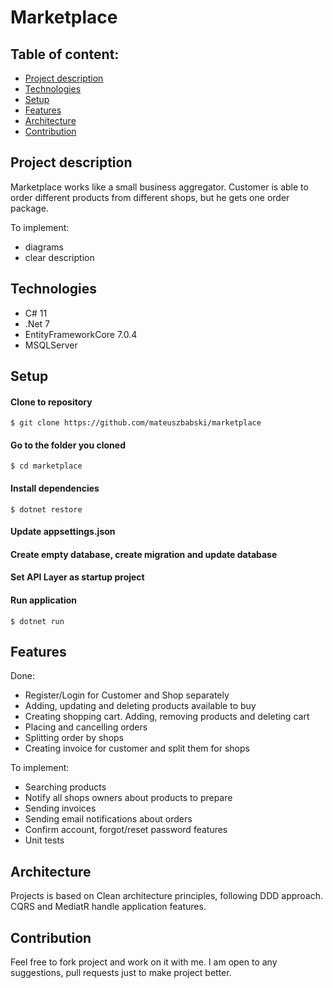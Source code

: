# Marketplace

## Table of content:
* [Project description](#project-description)
* [Technologies](#technologies)
* [Setup](#setup)
* [Features](#features)
* [Architecture](#architecture)
* [Contribution](#contribution)


## Project description
Marketplace works like a small business aggregator. Customer is able to order different products from different shops, but he gets one order package. 

To implement:

- diagrams
- clear description

## Technologies

- C# 11
- .Net 7
- EntityFrameworkCore 7.0.4
- MSQLServer

## Setup

#### Clone to repository
```
$ git clone https://github.com/mateuszbabski/marketplace
```

#### Go to the folder you cloned
```
$ cd marketplace
```

#### Install dependencies
```
$ dotnet restore
```

#### Update appsettings.json 

#### Create empty database, create migration and update database

#### Set API Layer as startup project

#### Run application
```
$ dotnet run
```

## Features

Done:
- Register/Login for Customer and Shop separately
- Adding, updating and deleting products available to buy
- Creating shopping cart. Adding, removing products and deleting cart
- Placing and cancelling orders
- Splitting order by shops
- Creating invoice for customer and split them for shops

To implement:
- Searching products
- Notify all shops owners about products to prepare
- Sending invoices
- Sending email notifications about orders
- Confirm account, forgot/reset password features
- Unit tests

## Architecture

Projects is based on Clean architecture principles, following DDD approach. CQRS and MediatR handle application features.

## Contribution

Feel free to fork project and work on it with me. I am open to any suggestions, pull requests just to make project better.
